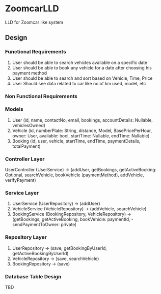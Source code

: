 # ZoomcarLLD
LLD for Zoomcar like system

## Design

### Functional Requirements
1. User should be able to search vehicles available on a specific date
2. User should be able to book any vehicle for a date after choosing his payment method
3. User should be able to search and sort based on Vehicle, Time, Price
4. User Should see data related to car like no of km used, model, etc

### Non Functional Requirements

### Models
1. User (id, name, contactNo, email, bookings, accountDetails: Nullable, vehiclesOwned)
2. Vehicle (id, numberPlate: String, distance, Model, BasePricePerHour, owner: User, available: bool, startTime: Nullable, endTime: Nullable)
3. Booking (id, user, vehicle, startTime, endTime, paymentDetails, totalPayment)

### Controller Layer
UserController (UserService) -> (addUser, getBookings, getActiveBooking: Optional<Booking>, searchVehicle, bookVehicle (paymentMethod), addVehicle, verifyPayment)

### Service Layer
1. UserService (UserRepository) -> (addUser)
2. VehicleService (VehicleRepository) -> (addVehicle, searchVehicle)
3. BookingService (BookingRepository, VehicleRepository) -> (getBookings, getActiveBooking, bookVehicle: paymentId, -sendPaymentToOwner: private)

### Repository Layer
1. UserRepository -> (save, getBookingByUserId, getActiveBookingByUserId)
2. VehicleRepository -> (save, searchVehicle)
3. BookingRepository -> (save)

### Database Table Design
TBD

